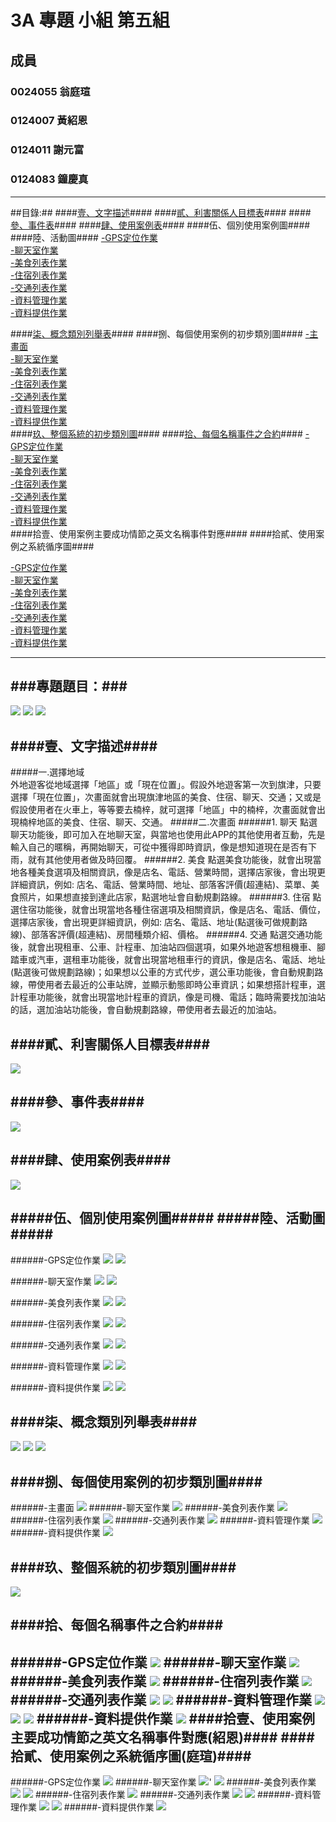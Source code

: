 # 3A 專題 小組 第五組 #

## 成員 ##

### 0024055 翁庭瑄 ###

### 0124007 黃紹恩 ###

### 0124011 謝元富 ###

### 0124083 鐘慶真 ###

----------
##目錄:##
####[壹、文字描述](#1)####
####[貳、利害關係人目標表](#2)####
####[參、事件表](#3)####
####[肆、使用案例表](#4)####
####伍、個別使用案例圖####
####陸、活動圖####
  [-GPS定位作業](#5)<br>
  [-聊天室作業](#6)<br>
  [-美食列表作業](#7)<br>
  [-住宿列表作業](#8)<br>
  [-交通列表作業](#9)<br>
  [-資料管理作業](#10)<br>
  [-資料提供作業](#11)<br>
	   
####[柒、概念類別列舉表](#12)####
####捌、每個使用案例的初步類別圖####
  [-主畫面](#30)<br>
  [-聊天室作業](#31)<br>
  [-美食列表作業](#32)<br>
  [-住宿列表作業](#33)<br>
  [-交通列表作業](#34)<br>
  [-資料管理作業](#35)<br>
  [-資料提供作業](#36)<br>
####[玖、整個系統的初步類別圖](#14)####
####[拾、每個名稱事件之合約](#15)####
  [-GPS定位作業](#23)<br>
  [-聊天室作業](#24)<br>
  [-美食列表作業](#25)<br>
  [-住宿列表作業](#26)<br>
  [-交通列表作業](#27)<br>
  [-資料管理作業](#28)<br>
  [-資料提供作業](#29)<br>
####拾壹、使用案例主要成功情節之英文名稱事件對應####
####拾貳、使用案例之系統循序圖####

  [-GPS定位作業](#16)<br>
  [-聊天室作業](#17)<br>
  [-美食列表作業](#18)<br>
  [-住宿列表作業](#19)<br>
  [-交通列表作業](#20)<br>
  [-資料管理作業](#21)<br>
  [-資料提供作業](#22)<br>
       
----------


###專題題目：###
----------
<img src="https://cloud.githubusercontent.com/assets/8717365/4809193/4458ae62-5ea9-11e4-8d3e-225af95daf61.jpg">

<img src="https://cloud.githubusercontent.com/assets/8717365/4809197/447b42ec-5ea9-11e4-813b-ccf631bed394.jpg">

<img src="https://cloud.githubusercontent.com/assets/8717365/4809198/44948af4-5ea9-11e4-8bcb-76977a1d3644.jpg">

####<a name ="1"/>壹、文字描述####
----------
#####一.選擇地域                                             
外地遊客從地域選擇「地區」或「現在位置」。假設外地遊客第一次到旗津，只要選擇「現在位置」，次畫面就會出現旗津地區的美食、住宿、聊天、交通；又或是假設使用者在火車上，等等要去楠梓，就可選擇「地區」中的楠梓，次畫面就會出現楠梓地區的美食、住宿、聊天、交通。
#####二.次畫面
######1. 聊天
點選聊天功能後，即可加入在地聊天室，與當地也使用此APP的其他使用者互動，先是輸入自己的暱稱，再開始聊天，可從中獲得即時資訊，像是想知道現在是否有下雨，就有其他使用者做及時回覆。
######2. 美食
點選美食功能後，就會出現當地各種美食選項及相關資訊，像是店名、電話、營業時間，選擇店家後，會出現更詳細資訊，例如: 店名、電話、營業時間、地址、部落客評價(超連結)、菜單、美食照片，如果想直接到達此店家，點選地址會自動規劃路線。
######3. 住宿
點選住宿功能後，就會出現當地各種住宿選項及相關資訊，像是店名、電話、價位，選擇店家後，會出現更詳細資訊，例如: 店名、電話、地址(點選後可做規劃路線)、部落客評價(超連結)、房間種類介紹、價格。
######4. 交通
點選交通功能後，就會出現租車、公車、計程車、加油站四個選項，如果外地遊客想租機車、腳踏車或汽車，選租車功能後，就會出現當地租車行的資訊，像是店名、電話、地址(點選後可做規劃路線)；如果想以公車的方式代步，選公車功能後，會自動規劃路線，帶使用者去最近的公車站牌，並顯示動態即時公車資訊；如果想搭計程車，選計程車功能後，就會出現當地計程車的資訊，像是司機、電話；臨時需要找加油站的話，選加油站功能後，會自動規劃路線，帶使用者去最近的加油站。

 
####<a name ="2"/>貳、利害關係人目標表####
----------
<img src="https://cloud.githubusercontent.com/assets/8717365/4809191/44450c68-5ea9-11e4-95c3-78c814f58f47.jpg">

####<a name ="3"/>參、事件表####
----------
<img src="https://cloud.githubusercontent.com/assets/8717365/4809192/44554308-5ea9-11e4-895c-0767079f15c7.jpg">

####<a name ="4"/>肆、使用案例表####
----------
<img src="https://cloud.githubusercontent.com/assets/8717365/4809685/c2864638-5ead-11e4-8490-d627b037f0fd.jpg">

#####伍、個別使用案例圖#####
#####陸、活動圖#####
----------
######<a name ="5"/>-GPS定位作業 
<img src="https://cloud.githubusercontent.com/assets/8717365/4809126/9b1df870-5ea8-11e4-8bcc-77b78e959f75.jpg">
<img src="https://cloud.githubusercontent.com/assets/8717365/4809244/d17b6fd2-5ea9-11e4-86cd-6d09fec6803c.jpg">

######<a name ="6"/>-聊天室作業
<img src="https://cloud.githubusercontent.com/assets/8717365/4809130/9ba5a72a-5ea8-11e4-8da8-8a5af0df2a00.jpg">
<img src="https://cloud.githubusercontent.com/assets/8717365/4809248/d1bb0c5a-5ea9-11e4-9265-80590bcb5509.jpg">

######<a name ="7"/>-美食列表作業
<img src="https://cloud.githubusercontent.com/assets/8717365/4809129/9b892e88-5ea8-11e4-8af3-1bf451095f1b.jpg">
<img src="https://cloud.githubusercontent.com/assets/8717365/4809247/d1aa8218-5ea9-11e4-9d4c-79a2c315ba37.jpg">

######<a name ="8"/>-住宿列表作業
<img src="https://cloud.githubusercontent.com/assets/8717365/4809128/9b5e4c86-5ea8-11e4-9f3f-3f5563ea3292.jpg">
<img src="https://cloud.githubusercontent.com/assets/8717365/4809246/d1a01774-5ea9-11e4-933a-6bae00e17ae0.jpg">

######<a name ="9"/>-交通列表作業
<img src="https://cloud.githubusercontent.com/assets/8717365/4809127/9b34cf8c-5ea8-11e4-9758-cd44c25d6809.jpg">
<img src="https://cloud.githubusercontent.com/assets/8717365/4809245/d18b1838-5ea9-11e4-8b3d-73ea9172bf9b.jpg">

######<a name ="10"/>-資料管理作業
<img src="https://cloud.githubusercontent.com/assets/8717365/4809132/9be0a596-5ea8-11e4-912c-a7225da221df.jpg">
<img src="https://cloud.githubusercontent.com/assets/8717365/4809250/d1e483a0-5ea9-11e4-901e-e929d94dc407.jpg">

######<a name ="11"/>-資料提供作業
<img src="https://cloud.githubusercontent.com/assets/8717365/4809131/9bca5700-5ea8-11e4-89aa-e3600b671a85.jpg">
<img src="https://cloud.githubusercontent.com/assets/8717365/4809249/d1d21b66-5ea9-11e4-9768-a2063e246db2.jpg">

####<a name ="12"/>柒、概念類別列舉表####
----------
<img src="https://cloud.githubusercontent.com/assets/8717365/4809194/445c1e08-5ea9-11e4-8d39-4ab232f3ecf6.jpg">
<img src="https://cloud.githubusercontent.com/assets/8717365/4809196/44618ab4-5ea9-11e4-8c64-c4cd36f59878.jpg">
<img src="https://cloud.githubusercontent.com/assets/8717365/4809195/445c8a96-5ea9-11e4-9290-f321756845a8.jpg">
  
####捌、每個使用案例的初步類別圖####
----------
######<a name ="30"/>-主畫面
<img src="https://cloud.githubusercontent.com/assets/8717365/4809854/1ceed9a4-5eaf-11e4-9a3f-0cf787e22564.jpg">
######<a name ="31"/>-聊天室作業
<img src="https://cloud.githubusercontent.com/assets/8717365/4875420/2332c31c-6296-11e4-91ae-c8781ebdb95a.jpg">
######<a name ="32"/>-美食列表作業
<img src="https://cloud.githubusercontent.com/assets/8717365/4809857/1d654364-5eaf-11e4-9d52-1ab018dab4af.jpg">
######<a name ="33"/>-住宿列表作業
<img src="https://cloud.githubusercontent.com/assets/8717365/4809856/1d333680-5eaf-11e4-94bc-1c53eb93cc0d.jpg">
######<a name ="34"/>-交通列表作業
<img src="https://cloud.githubusercontent.com/assets/8717365/4809855/1d0e919a-5eaf-11e4-8371-cae0a1752dd1.jpg">
######<a name ="35"/>-資料管理作業
<img src="https://cloud.githubusercontent.com/assets/8717365/4875421/271b94e0-6296-11e4-8e40-60ccab55e644.jpg">
######<a name ="36"/>-資料提供作業
<img src="https://cloud.githubusercontent.com/assets/8717365/4875422/2c857252-6296-11e4-82da-447b3ab7de43.jpg">

####<a name ="14"/>玖、整個系統的初步類別圖####
----------
<img src="https://cloud.githubusercontent.com/assets/8717365/4900760/676aa16c-642b-11e4-87af-c1585a78b0eb.jpg">

####<a name ="15"/>拾、每個名稱事件之合約####
----------
######<a name ="23"/>-GPS定位作業
<img src="https://cloud.githubusercontent.com/assets/8717365/4809368/f5e2d774-5eaa-11e4-88bb-671411c8ec85.jpg">
######<a name ="24"/>-聊天室作業
<img src="https://cloud.githubusercontent.com/assets/8717365/4809366/f57f0000-5eaa-11e4-9cbd-79a912251586.jpg">
######<a name ="25"/>-美食列表作業
<img src="https://cloud.githubusercontent.com/assets/8717365/4809367/f5a3a770-5eaa-11e4-954e-f165df6a4223.jpg">
######<a name ="26"/>-住宿列表作業
<img src="https://cloud.githubusercontent.com/assets/8717365/4809669/a727b214-5ead-11e4-9969-1175faf3c160.jpg">
######<a name ="27"/>-交通列表作業
<img src="https://cloud.githubusercontent.com/assets/8717365/4809370/f62dff88-5eaa-11e4-8b91-f8cc4fb17eab.jpg">
<img src="https://cloud.githubusercontent.com/assets/8717365/4809371/f65ba9ec-5eaa-11e4-882d-a26c38ba19fa.jpg">
######<a name ="28"/>-資料管理作業
<img src="https://cloud.githubusercontent.com/assets/8717365/4809372/f69d99b0-5eaa-11e4-82e5-9f42eb8da1b7.jpg">
<img src="https://cloud.githubusercontent.com/assets/8717365/4809373/f6b6c750-5eaa-11e4-961a-f777b8c0394c.jpg">
<img src="https://cloud.githubusercontent.com/assets/8717365/4809374/f7221e06-5eaa-11e4-841e-8a91bae0b6d5.jpg">
######<a name ="29"/>-資料提供作業
<img src="https://cloud.githubusercontent.com/assets/8717365/4809369/f605b9ce-5eaa-11e4-888d-abc7ec8c84b2.jpg">
####拾壹、使用案例主要成功情節之英文名稱事件對應(紹恩)####
####拾貳、使用案例之系統循序圖(庭瑄)####
----------
######<a name ="16"/>-GPS定位作業
<img src="https://cloud.githubusercontent.com/assets/8717365/4809522/7606d850-5eac-11e4-847a-6b764624ac84.jpg">
######<a name ="17"/>-聊天室作業
<img src="https://cloud.githubusercontent.com/assets/8717365/4809529/764cdf6c-5eac-11e4-9b18-a5f018e02636.jpg">'
<img src="https://cloud.githubusercontent.com/assets/8717365/4809528/764bdad6-5eac-11e4-99d0-eb7a9dce1421.jpg">
######<a name ="18"/>-美食列表作業
<img src="https://cloud.githubusercontent.com/assets/8717365/4809526/76188f46-5eac-11e4-80b7-6f95c5fa68ca.jpg">
<img src="https://cloud.githubusercontent.com/assets/8717365/4809527/761a1384-5eac-11e4-886d-d4dc991aac92.jpg">
######<a name ="19"/>-住宿列表作業
<img src="https://cloud.githubusercontent.com/assets/8717365/4809525/760ed12c-5eac-11e4-8519-1a284e983c67.jpg">
######<a name ="20"/>-交通列表作業
<img src="https://cloud.githubusercontent.com/assets/8717365/4809524/760c272e-5eac-11e4-8000-b13024a1eebd.jpg">
<img src="https://cloud.githubusercontent.com/assets/8717365/4809523/76097038-5eac-11e4-9249-f324a475f942.jpg">
######<a name ="21"/>-資料管理作業
<img src="https://cloud.githubusercontent.com/assets/8717365/4809530/7650f016-5eac-11e4-8c7e-ab85f5331d7f.jpg">
<img src="https://cloud.githubusercontent.com/assets/8717365/4809532/7655d752-5eac-11e4-8de8-75be2813a350.jpg">
######<a name ="22"/>-資料提供作業
<img src="https://cloud.githubusercontent.com/assets/8717365/4809531/7652be96-5eac-11e4-82ac-15e68414cc62.jpg">
